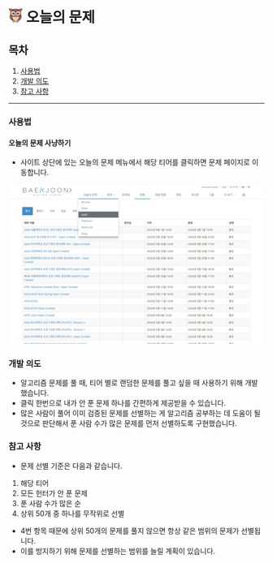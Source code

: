 # <img src="../../app/icons/256.png" width="28" height="28"> 오늘의 문제

## 목차

1.  [사용법](#사용법)
2.  [개발 의도](#개발-의도)
3.  [참고 사항](#참고-사항)

<hr>

### 사용법

#### 오늘의 문제 사냥하기

- 사이트 상단에 있는 오늘의 문제 메뉴에서 해당 티어를 클릭하면 문제 페이지로 이동합니다.

![daily-hunting](../images/daily-hunting.png)

### 개발 의도

- 알고리즘 문제를 풀 때, 티어 별로 랜덤한 문제를 풀고 싶을 때 사용하기 위해 개발했습니다.
- 클릭 한번으로 내가 안 푼 문제 하나를 간편하게 제공받을 수 있습니다.
- 많은 사람이 풀어 이미 검증된 문제를 선별하는 게 알고리즘 공부하는 데 도움이 될 것으로 판단해서 푼 사람 수가 많은 문제를 먼저 선별하도록 구현했습니다.

### 참고 사항

- 문제 선별 기준은 다음과 같습니다.

1.  해당 티어
2.  모든 헌터가 안 푼 문제
3.  푼 사람 수가 많은 순
4.  상위 50개 중 하나를 무작위로 선별

- 4번 항목 때문에 상위 50개의 문제를 풀지 않으면 항상 같은 범위의 문제가 선별됩니다.
- 이를 방지하기 위해 문제를 선별하는 범위를 늘릴 계획이 있습니다.
